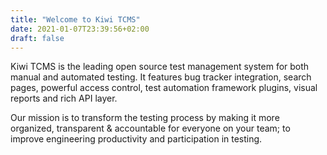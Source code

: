 ```yaml
---
title: "Welcome to Kiwi TCMS"
date: 2021-01-07T23:39:56+02:00
draft: false
---
```


Kiwi TCMS is the leading open source test management system for both manual and
automated testing. It features bug tracker integration, search pages,
powerful access control, test automation framework plugins, visual reports and
rich API layer.

Our mission is to transform the testing process by making it more organized,
transparent & accountable for everyone on your team; to improve engineering
productivity and participation in testing.
